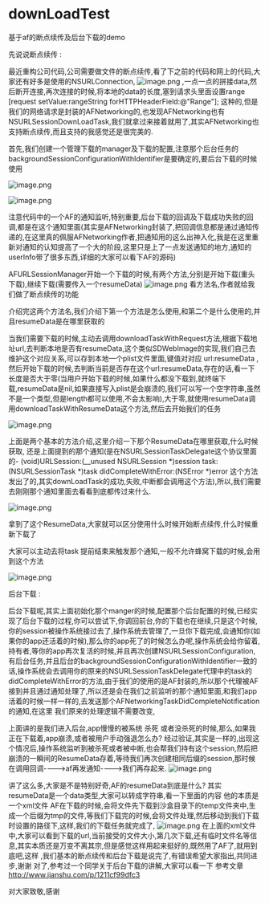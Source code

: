 # downLoadTest
基于af的断点续传及后台下载的demo

先说说断点续传 :

最近重构公司代码,公司需要做文件的断点续传,看了下之前的代码和网上的代码,大家还有好多是使用的NSURLConnection,
![image.png](http://upload-images.jianshu.io/upload_images/5505686-91794ed717110f07.png?imageMogr2/auto-orient/strip%7CimageView2/2/w/1240)
,一点一点的拼接data,然后断开连接,再次连接的时候,将本地的data的长度,塞到请求头里面设置range
            [request setValue:rangeString forHTTPHeaderField:@"Range"];
这种的,但是我们的网络请求是封装的AFNetworking的,也发现AFNetworking也有NSURLSessionDownLoadTask,我们就拿过来接着就用了,其实AFNetworking也支持断点续传,而且支持的我感觉还是很完美的.

首先,我们创建一个管理下载的manager及下载的配置,注意那个后台任务的backgroundSessionConfigurationWithIdentifier是要确定的,要后台下载的时候使用

![image.png](http://upload-images.jianshu.io/upload_images/5505686-35eb3cdbc402bc18.png?imageMogr2/auto-orient/strip%7CimageView2/2/w/1240)

![image.png](http://upload-images.jianshu.io/upload_images/5505686-4b800335ea4a35bc.png?imageMogr2/auto-orient/strip%7CimageView2/2/w/1240)


注意代码中的一个AF的通知监听,特别重要,后台下载的回调及下载成功失败的回调,都是在这个通知里面(其实是AFNetworking封装了,把回调信息都是通过通知传递的,在这里真的佩服AFNetworking作者,把通知用的这么出神入化,我是在这里重新对通知的认知提高了一个大的阶段,这里只是上了一点发送通知的地方,通知的userInfo带了很多东西,详细的大家可以看下AF的源码)

AFURLSessionManager开始一个下载的时候,有两个方法,分别是开始下载(重头下载),继续下载(需要传入一个resumeData)
![image.png](http://upload-images.jianshu.io/upload_images/5505686-8a5b5aadc71e4c3c.png?imageMogr2/auto-orient/strip%7CimageView2/2/w/1240)
看方法名,作者就给我们做了断点续传的功能

介绍完这两个方法名,我们介绍下第一个方法是怎么使用,和第二个是什么使用的,并且resumeData是在哪里获取的

当我们需要下载的时候,主动去调用downloadTaskWithRequest方法,根据下载地址url,去判断本地是否有resumeData,这个类似SDWebImage的实现,我们自己去维护这个对应关系,可以存到本地一个plist文件里面,键值对对应 url:resumeData ,然后开始下载的时候,去判断当前是否存在这个url:resumeData,存在的话,看一下长度是否大于零(当用户开始下载的时候,如果什么都没下载到,就终端下载,resumeData是nil,如果直接写入plist是会崩溃的,我们可以写一个空字符串,虽然不是一个类型,但是length都可以使用,不会太影响),大于零,就使用resumeData调用downloadTaskWithResumeData这个方法,然后去开始我们的任务

![image.png](http://upload-images.jianshu.io/upload_images/5505686-144c2758036e94ed.png?imageMogr2/auto-orient/strip%7CimageView2/2/w/1240)

上面是两个基本的方法介绍,这里介绍一下那个ResumeData在哪里获取,什么时候获取,
还是上面提到的那个通知(是在NSURLSessionTaskDelegate这个协议里面的- (void)URLSession:(__unused NSURLSession *)session
              task:(NSURLSessionTask *)task
didCompleteWithError:(NSError *)error 这个方法发出了的,其实downLoadTask的成功,失败,中断都会调用这个方法),所以,我们需要去刚刚那个通知里面去看看到底都传过来什么.

![image.png](http://upload-images.jianshu.io/upload_images/5505686-3983d26b6978558b.png?imageMogr2/auto-orient/strip%7CimageView2/2/w/1240)

拿到了这个ResumeData,大家就可以区分使用什么时候开始断点续传,什么时候重新下载了

大家可以主动去将task 提前结束来触发那个通知,一般不允许蜂窝下载的时候,会用到这个方法

![image.png](http://upload-images.jianshu.io/upload_images/5505686-724f0fbe325ca5f3.png?imageMogr2/auto-orient/strip%7CimageView2/2/w/1240)



后台下载 : 

  后台下载呢,其实上面初始化那个manger的时候,配置那个后台配置的时候,已经实现了后台下载的过程,你可以尝试下,你调回前台,你的下载也在继续,只是这个时候,你的session被操作系统接过去了,操作系统去管理了,一旦你下载完成,会通知你(如果你的app还活着的时候),那么你的app死了的时候怎么办呢,操作系统会给你留着,持有者,等你的app再次复活的时候,并且再次创建NSURLSessionConfiguration,有后台任务,并且后台的backgroundSessionConfigurationWithIdentifier一致的话,操作系统会去调用你的原来的NSURLSessionTaskDelegate代理中的task的didCompleteWithError的方法,由于我们的使用的是AF封装的,所以那个代理被AF接到并且通过通知处理了,所以还是会在我们之前监听的那个通知里面,和我们app活着的时候一样一样的,去发送那个AFNetworkingTaskDidCompleteNotification的通知,在这里 我们原来的处理逻辑不需要改变,

上面讲的是我们进入后台,app慢慢的被系统 杀死 或者没杀死的时候,那么,如果我正在下载着,app崩溃,或者被用户手动强退怎么办? 经过验证,其实是一样的,出现这个情况后,操作系统监听到被杀死或者被中断,也会帮我们持有这个session,然后把崩溃的一瞬间的ResumeData存着,等待我们再次创建相同后缀的session,那时候在调用回调---->af再发通知---->我们再存起来.
![image.png](http://upload-images.jianshu.io/upload_images/5505686-fa4e232c9598ac55.png?imageMogr2/auto-orient/strip%7CimageView2/2/w/1240)

讲了这么多,大家是不是特别好奇,AF的resumeData到底是什么?
其实resumeData是一个data类型,大家可以转成字符串,看一下里面的内容
他的本质是一个xml文件
AF在下载的时候,会将文件先下载到沙盒目录下的temp文件夹中,生成一个后缀为tmp的文件,等我们下载完的时候,会将文件处理,然后移动到我们下载时设置的路径下,这样,我们的下载任务就完成了,
![image.png](http://upload-images.jianshu.io/upload_images/5505686-7c11d8c1d0499e30.png?imageMogr2/auto-orient/strip%7CimageView2/2/w/1240)
在上面的xml文件中,大家可以看到下载的url,当前接受的文件大小,第几次下载,还有临时文件名等信息,其实本质还是万变不离其宗,但是感觉这样用起来挺好的,既然用了AF了,就用到底吧,这样 ,我们基本的断点续传和后台下载是说完了,有错误希望大家指出,共同进步,谢谢
对了,参考过一个同学关于后台下载的讲解,大家可以看一下
参考文章 http://www.jianshu.com/p/1211cf99dfc3

对大家致敬,感谢
